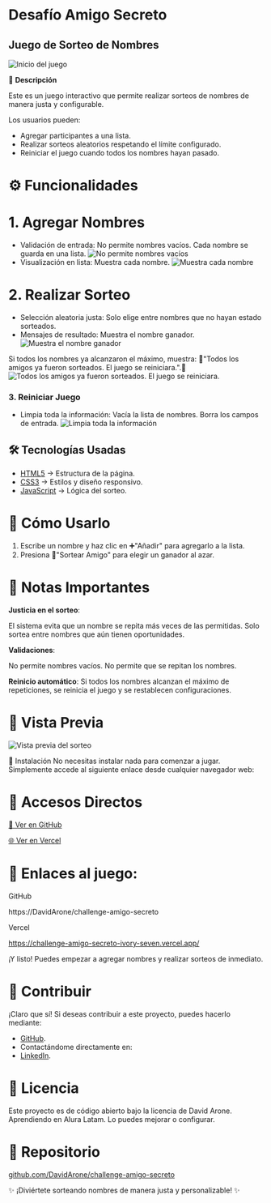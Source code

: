 # Desafío Amigo Secreto

## Juego de Sorteo de Nombres

![Inicio del juego](https://raw.githubusercontent.com/DavidArone/challenge-amigo-secreto/blob/main/assest-readme/readmepng-1.png)


🎯 **Descripción**

Este es un juego interactivo que permite realizar sorteos de nombres de manera justa y configurable.

Los usuarios pueden:

- Agregar participantes a una lista.
- Realizar sorteos aleatorios respetando el límite configurado.
- Reiniciar el juego cuando todos los nombres hayan pasado.


# ⚙️ Funcionalidades

# 1. Agregar Nombres

- Validación de entrada:
 No permite nombres vacíos.
 Cada nombre se guarda en una lista.
![No permite nombres vacíos](https://raw.githubusercontent.com/DavidArone/challenge-amigo-secreto/blob/main/assest-readme/readmepng-2.png)
- Visualización en lista: Muestra cada nombre.
![Muestra cada nombre](https://raw.githubusercontent.com/DavidArone/challenge-amigo-secreto/blob/main/assest-readme/readmepng-3.png)


# 2. Realizar Sorteo

- Selección aleatoria justa:
 Solo elige entre nombres que no hayan estado sorteados.
- Mensajes de resultado: 
 Muestra el nombre ganador.
![Muestra el nombre ganador](https://raw.githubusercontent.com/DavidArone/challenge-amigo-secreto/blob/main/assest-readme/readmepng-4.png)

 Si todos los nombres ya alcanzaron el máximo, muestra:
 🎉"Todos los amigos ya fueron sorteados. El juego se reiniciara.".🎉
 ![Todos los amigos ya fueron sorteados. El juego se reiniciara.](https://raw.githubusercontent.com/DavidArone/challenge-amigo-secreto/blob/main/assest-readme/readmepng-5.png)

### 3. Reiniciar Juego
- Limpia toda la información:
  Vacía la lista de nombres.
  Borra los campos de entrada.
![ Limpia toda la información](https://raw.githubusercontent.com/DavidArone/challenge-amigo-secreto/blob/main/assest-readme/readmepng-1.png)

## 🛠️ Tecnologías Usadas
- [HTML5](https://github.com/DavidArone/challenge-amigo-secreto/blob/main/index.html) → Estructura de la página.
- [CSS3](https://github.com/DavidArone/challenge-amigo-secreto/blob/main/style.css) → Estilos y diseño responsivo.
- [JavaScript](https://github.com/DavidArone/challenge-amigo-secreto/blob/main/app.js) → Lógica del sorteo.

# 🚀 Cómo Usarlo

1. Escribe un nombre y haz clic en ➕"Añadir" para agregarlo a la lista.
2. Presiona 🎲"Sortear Amigo" para elegir un ganador al azar.

# 📌 Notas Importantes
**Justicia en el sorteo**:

 El sistema evita que un nombre se repita más veces de las permitidas. 
 Solo sortea entre nombres que aún tienen oportunidades.

 **Validaciones**:
 
 No permite nombres vacíos.
 No permite que se repitan los nombres.
 
 **Reinicio automático**: 
 Si todos los nombres alcanzan el máximo de repeticiones, se reinicia el juego y se restablecen configuraciones.

# 🎨 Vista Previa

![Vista previa del sorteo](https://raw.githubusercontent.com/DavidArone/challenge-amigo-secreto/blob/main/assest-readme/readmepng-1.png)

🧩 Instalación
No necesitas instalar nada para comenzar a jugar. 
Simplemente accede al siguiente enlace desde cualquier navegador web:

# 🔗 Accesos Directos

[🚀 Ver en GitHub](https://DavidArone/challenge-amigo-secreto)  

[🌐 Ver en Vercel](https://challenge-amigo-secreto-ivory-seven.vercel.app/)

# 🔗 Enlaces al juego: 
GitHub

https://DavidArone/challenge-amigo-secreto

Vercel

https://challenge-amigo-secreto-ivory-seven.vercel.app/

¡Y listo! Puedes empezar a agregar nombres y realizar sorteos de inmediato.

# 🤝 Contribuir
¡Claro que sí! Si deseas contribuir a este proyecto, puedes hacerlo mediante:

- [GitHub](https://github.com/DavidArone).
- Contactándome directamente en:
- [LinkedIn](https://www.linkedin.com/in/david-arone-chuque/).

# 📜 Licencia

Este proyecto es de código abierto bajo la licencia de David Arone.
Aprendiendo en Alura Latam.
Lo puedes mejorar o configurar.

# 🔗 Repositorio

[github.com/DavidArone/challenge-amigo-secreto](https://github.com/DavidArone/challenge-amigo-secreto)

✨ ¡Diviértete sorteando nombres de manera justa y personalizable! ✨
